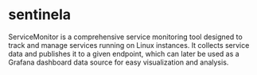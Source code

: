 # sentinela
ServiceMonitor is a comprehensive service monitoring tool designed to track and manage services running on Linux instances. It collects service data and publishes it to a given endpoint, which can later be used as a Grafana dashboard data source for easy visualization and analysis.
